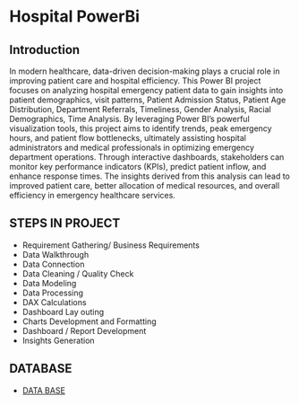 # Hospital PowerBi


## Introduction
In modern healthcare, data-driven decision-making plays a crucial role in improving patient care and hospital efficiency. This Power BI project focuses on analyzing hospital emergency patient data to gain insights into patient demographics, visit patterns,  Patient Admission Status, Patient Age Distribution, Department Referrals, Timeliness, Gender Analysis, Racial Demographics, Time Analysis.
By leveraging Power BI’s powerful visualization tools, this project aims to identify trends, peak emergency hours, and patient flow bottlenecks, ultimately assisting hospital administrators and medical professionals in optimizing emergency department operations.
Through interactive dashboards, stakeholders can monitor key performance indicators (KPIs), predict patient inflow, and enhance response times. The insights derived from this analysis can lead to improved patient care, better allocation of medical resources, and overall efficiency in emergency healthcare services.

## STEPS IN PROJECT

- Requirement Gathering/ Business Requirements
- Data Walkthrough
- Data Connection
- Data Cleaning / Quality Check
- Data Modeling
- Data Processing
- DAX Calculations
- Dashboard Lay outing
- Charts Development and Formatting
- Dashboard / Report Development
- Insights Generation

## DATABASE
- [DATA BASE](https://github.com/Arka-1998/Hospital_powerBi/blob/main/Hospital%20ER_Data.csv)
